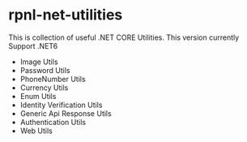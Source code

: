 # rpnl-net-utilities
This is collection of useful .NET CORE Utilities. This version currently Support .NET6
- Image Utils
- Password Utils
- PhoneNumber Utils
- Currency Utils
- Enum Utils
- Identity Verification Utils
- Generic Api Response Utils
- Authentication Utils
- Web Utils
